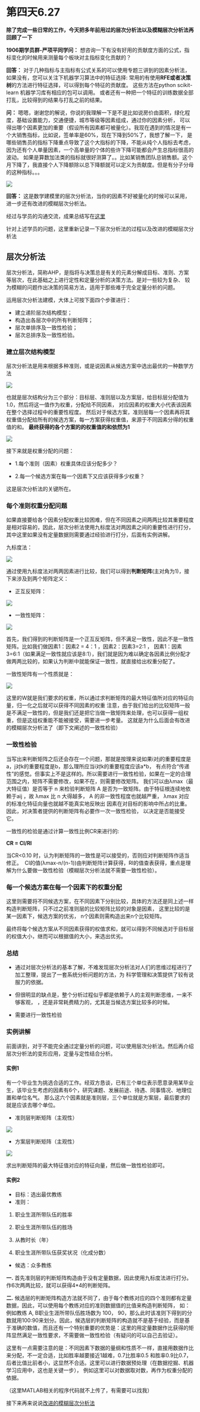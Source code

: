 # 第四天6.27

**除了完成一些日常的工作，今天把多年前用过的层次分析法以及模糊层次分析法再回顾了一下**

**1906期学员群-严项平同学问：** 想咨询一下有没有好用的贡献度方面的公式，指标变化的时候用来测量每个板块对主指标变化贡献的？

**回答：** 对于几种指标与主指标有公式关系的可以使用专题三讲到的因素分析法，如果没有，您可以关注下机器学习算法中的特征选择:
常用的有使用**RFE或者决策树**的方法进行特征选择，可以得到每个特征的贡献度。
这些方法在python scikit-learn 机器学习库有相应的包可以调用。
或者还有一种把一个特征的训练数据全部打乱，比较得到的结果与打乱之前的结果。

**问：** 嗯嗯，谢谢您的解说，你说的我理解一下是不是比如说房价由面积，绿化程度，基础设置能力，交通便捷，城市等级等因素组成，通过你的因素分析，
可以得出哪个因素更加的重要（假设所有因素都可被量化）。我现在遇到的情况是有一个大销售指标，比如说，签单率是60%，现在下降到50%了，我想了解一下，
是哪些销售员的指标下降重点导致了这个大指标的下降，不能从纯个人指标去考虑，因为还有个人单量因素，一个高单量的个体的些许下降可能都会产生总指标很高的波动。
如果是算数加法类的指标就很好测算了。。比如某销售团队总销售额。这个月下降了，我直接个人下降额除以总下降额就可以定义为贡献度。但是有分子分母的这种指标。。。

![](https://s2.ax1x.com/2019/06/27/ZnoX5T.jpg)

**回答：** 这是数学建模里的层次分析法，当你的因素不好被量化的时候可以采用，进一步还有改进的模糊层次分析法。

经过与学员的沟通交流，成果总结写在[这里](https://github.com/notmylove/Data-operations-officer/blob/master/week2/day5.md)

针对上述学员的问题，这里重新记录一下层次分析法的过程以及改进的模糊层次分析法

## 层次分析法
层次分析法，简称AHP，是指将与决策总是有关的元素分解成目标、准则、方案等层次，在此基础之上进行定性和定量分析的决策方法。是对一些较为复杂、
较为模糊的问题作出决策的简易方法，适用于那些难于完全定量分析的问题。

运用层次分析法建模，大体上可按下面四个步骤进行： 
- 建立递阶层次结构模型； 
- 构造出各层次中的所有判断矩阵； 
- 层次单排序及一致性检验； 
- 层次总排序及一致性检验。 

### 建立层次结构模型
层次分析法是用来根据多种准则，或是说因素从候选方案中选出最优的一种数学方法

![](https://s2.ax1x.com/2019/06/27/Zno7Ks.png)

也就是层次结构分为三个部分：目标层、准则层以及方案层，给目标层分配值为1.0，然后将这一值作为权重，分配给不同因素，
对应因素的权重大小代表该因素在整个选择过程中的重要性程度。
然后对于候选方案，准则层每一个因素再将其权重值分配给所有的候选方案，每一方案获得权重值，来源于不同因素分得的权重值的和。
**最终获得的各个方案的的权重值的和依然为1**

![](https://s2.ax1x.com/2019/06/27/Znobbq.png)

接下来就是权重分配的问题：

- 1.每个准则（因素）权重具体应该分配多少？

- 2.每一个候选方案在每一个因素下又应该获得多少权重？

这是层次分析法的关键所在。

### 每个准则权重分配问题
如果直接要给各个因素分配权重比较困难，但在不同因素之间两两比较其重要程度是相对容易的，因此，层次分析法使用九标度法对两因素之间的重要性进行打分，
其中这里如果没有定量数据则需要通过经验进行打分，后面有实例讲解。

九标度法：

![](https://s2.ax1x.com/2019/06/27/Zn7kOs.png)

通过使用九标度法对两两因素进行比较，我们可以得到**判断矩阵**(主对角为1)，接下来涉及到两个矩阵定义：

- 正互反矩阵：

![](https://s2.ax1x.com/2019/06/27/Znoovj.png)

- 一致性矩阵：

![](https://s2.ax1x.com/2019/06/27/ZnoI2Q.png)

首先，我们得到的判断矩阵是一个正互反矩阵，但不满足一致性，因此不是一致性矩阵。比如我们做因素1：因素2 = 4：1 ，因素2：因素3=2:1 ，
因素1：因素3=6:1（如果满足一致性就应该是8:1），我们就是因为难以确定各因素比例分配才做两两比较的，如果认为判断中就能保证一致性，就直接给出权重分配了。

一致性矩阵有一个性质就是：

![](https://s2.ax1x.com/2019/06/27/Zno58g.png)

这里的W就是我们要求的权重，所以通过求判断矩阵的最大特征值所对应的特征向量，归一化之后就可以获得不同因素的权重
注意，由于我们给出的比较矩阵一般是不满足一致性的，但是我们还是把它当做一致矩阵来处理，也可以获得一组权重，但是这组权重能不能被接受，需要进一步考量。
这就是为什么后面会有改进的模糊层次分析法了（即下文阐述的一致性检验）

### 一致性检验
当写出来判断矩阵之后还会存在一个问题，那就是按理来说如果i对j的重要程度是a，j对k的重要程度是b，那么理所应当i对k的重要程度应该a*b，
有点符合“传递性”的感觉。但事实上不是这样的。所以需要进行一致性检验，如果在一定的合理范围之内，矩阵不需要修改，如果不在，则需要修改矩阵。
我们可以由λmax（最大特征值）是否等于 n 来检验判断矩阵 A 是否为一致矩阵。由于特征根连续地依赖于aij ，故 λmax 比 n 大得越多， A 的非一致性程度也就越严重，
λmax 对应的标准化特征向量也就越不能真实地反映出 因素在对目标的影响中所占的比重。因此，对决策者提供的判断矩阵有必要作一次一致性检验，
以决定是否能接受它。

一致性的检验是通过计算一致性比例CR来进行的:

**CR = CI/RI**

当CR<0.10 时，认为判断矩阵的一致性是可以接受的，否则应对判断矩阵作适当修正。 
CI的值(λmax-n/(n-1))由判断矩阵计算获得，RI的值查表获得，重点是理解为什么要做一致性检验（模糊层次分析法就不需要一致性检验）。

### 每一个候选方案在每一个因素下的权重分配

这里则需要将不同候选方案，在不同因素下分别比较，具体的方法还是同上述一样构造判断矩阵，只不过之前准则层的比较矩阵比较的对象是因素，
这里比较的是某一因素下，候选方案的优劣， n个因素则需构造出来n个比较矩阵。

最终将每个候选方案从不同因素获得的权值求和，就可以得到不同候选对于目标层的权值大小，继而可以根据值的大小，来选出优劣。

### 总结
- 通过对层次分析法的基本了解，不难发现层次分析法对人们的思维过程进行了加工整理，提出了一套系统分析问题的方法，为
科学管理和决策提供了较有说服力的依据。  

- 但很明显的缺点是，整个分析过程似乎都是依赖于人的主观判断思维，一来不够客观，
，还是非常耗费精力的，尤其是当候选方案比较多的时候。

- 需要进行一致性检验

### 实例讲解
前面讲到，对于不能完全通过定量分析的问题，可以使用层次分析法。然后再介绍层次分析法的变形应用，定量与定性结合分析。

#### 实例1
有一个毕业生为挑选合适的工作。经双方恳谈，已有三个单位表示愿意录用某毕业生，该毕业生考虑的因素有6个，研究课题、发展前途、待遇、同事情况、地理位置和单位名气。 
那么这六个因素就是准则层，三个单位就是方案层，最后要求的就是应该去哪个单位。

- 准则层判断矩阵（主观性） 

![](https://s2.ax1x.com/2019/06/27/ZnoHrn.png)

- 方案层判断矩阵（主观性）

![](https://s2.ax1x.com/2019/06/27/ZnoLV0.png)

求出判断矩阵的最大特征值对应的特征向量，然后做一致性检验即可。

#### 实例2
- 目标：选出最优教练
- 准则：  

1. 职业生涯所带队伍的胜率      

2. 职业生涯所带队伍的胜场            

3. 从教时长（年）          

4. 职业生涯所带队伍获奖状况（化成分数）

- 候选：众多教练

**一.** 首先准则层的判断矩阵构造由于没有定量数据，因此使用九标度法进行打分。作6次两两比较，就可以获得4*4的判断矩阵。

**二.** 候选层的判断矩阵构造方法就不同了，由于每个教练对应的四个准则都有定量数据，因此，可以使用每个教练对应的准则数据值的比值来构造判断矩阵，
如：例如教练 A, B职业生涯所带队伍胜场数为 100， 90，那么此时该准则下得到的分数就用100:90来划分。因此，候选层的判断矩阵的构造就不是基于经验，而是基于准确的数值，而且还有一个特别重要的优势是：这里的用定量数据作比获得的矩阵显然满足一致性要求，不需要做一致性检验（有疑问的可以自己去验证）。

这里有一点需要注意的是：不同因素下数据的量纲和性质不一样，直接用数据作比来分配，不一定合适，比如胜率越要接近1越难，0.7比胜率0.5 和胜率0.9比0.7，
后者比值比前者小，这显然不合适。这里可以进行数据预处理（在数据挖掘、机器学习应用中，这也是关键一步）， 例如这里可以对数据取对数，再作为权重分配的依据。

（这里MATLAB相关的程序代码就不上传了，有需要可以找我）

接下来再来说说[改进的模糊层次分析法](https://github.com/notmylove/Data-operations-officer/blob/master/week2/%E6%94%B9%E8%BF%9B%E7%9A%84%E6%A8%A1%E7%B3%8A%E5%B1%82%E6%AC%A1%E5%88%86%E6%9E%90%E6%B3%95.md)



